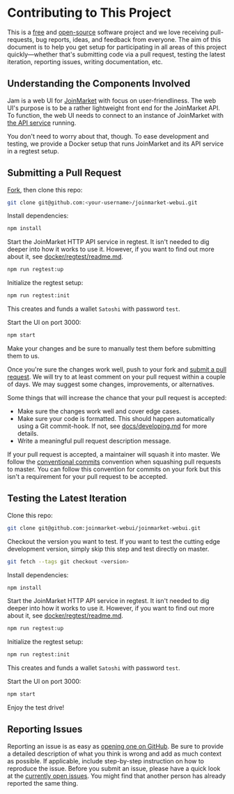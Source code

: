 # Contributing to This Project

This is a [free](https://www.gnu.org/licenses/license-list.html#Expat) and [open-source](https://opensource.org/licenses/MIT) software project and we love receiving pull-requests, bug reports, ideas, and feedback from everyone.
The aim of this document is to help you get setup for participating in all areas of this project quickly—whether that's submitting code via a pull request, testing the latest iteration, reporting issues, writing documentation, etc.

## Understanding the Components Involved

Jam is a web UI for [JoinMarket](https://github.com/JoinMarket-Org/joinmarket-clientserver/) with focus on user-friendliness.
The web UI's purpose is to be a rather lightweight front end for the JoinMarket API.
To function, the web UI needs to connect to an instance of JoinMarket with [the API service](https://github.com/JoinMarket-Org/joinmarket-clientserver/blob/master/docs/JSON-RPC-API-using-jmwalletd.md) running.

You don't need to worry about that, though.
To ease development and testing, we provide a Docker setup that runs JoinMarket and its API service in a regtest setup.

## Submitting a Pull Request

[Fork](https://github.com/joinmarket-webui/joinmarket-webui/fork), then clone this repo:

```sh
git clone git@github.com:<your-username>/joinmarket-webui.git
```

Install dependencies:

```sh
npm install
```

Start the JoinMarket HTTP API service in regtest.
It isn't needed to dig deeper into how it works to use it.
However, if you want to find out more about it, see [docker/regtest/readme.md](docker/regtest/readme.md).

```sh
npm run regtest:up
```

Initialize the regtest setup:

```sh
npm run regtest:init
```
This creates and funds a wallet `Satoshi` with password `test`.

Start the UI on port 3000:

```sh
npm start
```

Make your changes and be sure to manually test them before submitting them to us.

Once you're sure the changes work well, push to your fork and [submit a pull request](https://github.com/joinmarket-webui/joinmarket-webui/compare/).
We will try to at least comment on your pull request within a couple of days. We may suggest some changes, improvements, or alternatives.

Some things that will increase the chance that your pull request is accepted:

- Make sure the changes work well and cover edge cases.
- Make sure your code is formatted. This should happen automatically using a Git commit-hook. If not, see [docs/developing.md](docs/developing.md) for more details.
- Write a meaningful pull request description message.

If your pull request is accepted, a maintainer will squash it into master.
We follow the [conventional commits](https://www.conventionalcommits.org/en/v1.0.0/) convention when squashing pull requests to master.
You can follow this convention for commits on your fork but this isn't a requirement for your pull request to be accepted.

## Testing the Latest Iteration

Clone this repo:

```sh
git clone git@github.com:joinmarket-webui/joinmarket-webui.git
```

Checkout the version you want to test. If you want to test the cutting edge development version, simply skip this step and test directly on master.

```sh
git fetch --tags git checkout <version>
```

Install dependencies:

```sh
npm install
```

Start the JoinMarket HTTP API service in regtest.
It isn't needed to dig deeper into how it works to use it.
However, if you want to find out more about it, see [docker/regtest/readme.md](docker/regtest/readme.md).

```sh
npm run regtest:up
```

Initialize the regtest setup:

```sh
npm run regtest:init
```
This creates and funds a wallet `Satoshi` with password `test`.

Start the UI on port 3000:

```sh
npm start
```

Enjoy the test drive!

## Reporting Issues

Reporting an issue is as easy as [opening one on GitHub](https://github.com/joinmarket-webui/joinmarket-webui/issues/new).
Be sure to provide a detailed description of what you think is wrong and add as much context as possible.
If applicable, include step-by-step instruction on how to reproduce the issue.
Before you submit an issue, please have a quick look at the [currently open issues](https://github.com/joinmarket-webui/joinmarket-webui/issues).
You might find that another person has already reported the same thing.
